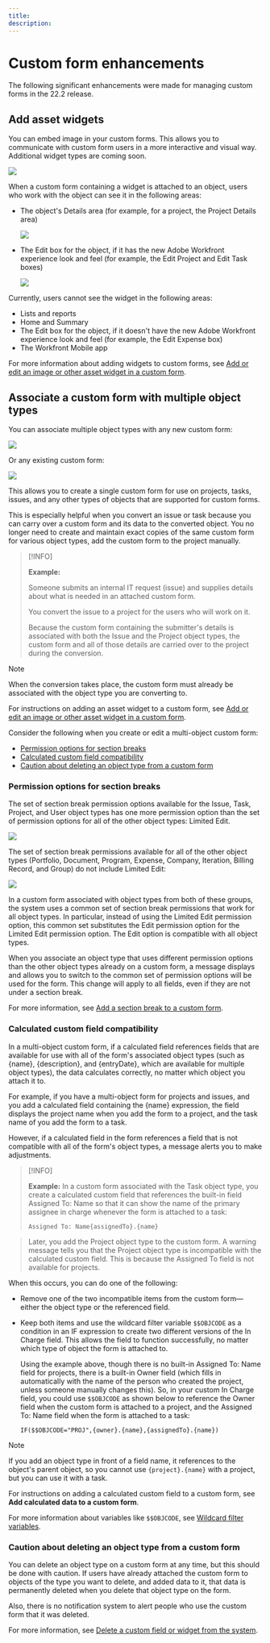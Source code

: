 ```yaml
---
title:
description:
---
```

# Custom form enhancements

The following significant enhancements were made for managing custom forms in the 22.2 release.

## Add asset widgets

You can embed image in your custom forms. This allows you to communicate with custom form users in a more interactive and visual way. Additional widget types are coming soon.

![](assets/image-in-custom-form.png)

When a custom form containing a widget is attached to an object, users who work with the object can see it in the following areas:

* The object's Details area (for example, for a project, the Project Details area)​

  ![](assets/see-image-details-page.png)

* The Edit box for the object, if it has the new Adobe Workfront experience look and feel (for example, the Edit Project and Edit Task boxes)​

  ![](assets/image-see-in-edit.png)

Currently, users cannot see the widget in the following areas:​

* Lists and reports
* Home and Summary
* The Edit box for the object, if it doesn't have the new Adobe Workfront experience look and feel (for example, the Edit Expense box)
* ​The Workfront Mobile app

For more information about adding widgets to custom forms, see [Add or edit an image or other asset widget in a custom form](../../help/quicksilver/administration-and-setup/customize-workfront/create-manage-custom-forms/add-widget-or-edit-its-properties-in-a-custom-form.md).

## Associate a custom form with multiple object types

You can associate multiple object types with any new custom form:

![](assets/new-custom-form-object-types.png)

Or any existing custom form:

![](assets/add-object-type-existing-form.png)

This allows you to create a single custom form for use on projects, tasks, issues, and any other types of objects that are supported for custom forms.

This is especially helpful when you convert an issue or task because you can carry over a custom form and its data to the converted object. You no longer need to create and maintain exact copies of the same custom form for various object types, add the custom form to the project manually.

>[!INFO]
>
>**Example:**
>
>Someone submits an internal IT request (issue) and supplies details about what is needed in an attached custom form.
>
>You convert the issue to a project for the users who will work on it.
>
>Because the custom form containing the submitter's details is associated with both the Issue and the Project object types, the custom form and all of those details are carried over to the project during the conversion.

>[!NOTE]
>
>When the conversion takes place, the custom form must already be associated with the object type you are converting to.

For instructions on adding an asset widget to a custom form, see [Add or edit an image or other asset widget in a custom form](../../help/quicksilver/administration-and-setup/customize-workfront/create-manage-custom-forms/add-widget-or-edit-its-properties-in-a-custom-form.md).

Consider the following when you create or edit a multi-object custom form:

* [Permission options for section breaks](#permission-options-for-section-breaks)
* [Calculated custom field compatibility](#calculated-custom-field-compatibility)
* [Caution about deleting an object type from a custom form](#caution-about-deleting-an-object-type-from-a-custom-form)

### Permission options for section breaks

The set of section break permission options available for the Issue, Task, Project, and User object types has one more permission option than the set of permission options for all of the other object types: Limited Edit.

![](assets/section-break-permissions-limited-edit.png)

The set of section break permissions available for all of the other object types (Portfolio, Document, Program, Expense, Company, Iteration, Billing Record, and Group) do not include Limited Edit:

![](assets/section-break-permissions-no-limited-edit.png)

In a custom form associated with object types from both of these groups, the system uses a common set of section break permissions that work for all object types. In particular, instead of using the Limited Edit permission option, this common set substitutes the Edit permission option for the Limited Edit permission option. The Edit option is compatible with all object types.

When you associate an object type that uses different permission options than the other object types already on a custom form, a message displays and allows you to switch to the common set of permission options will be used for the form. This change will apply to all fields, even if they are not under a section break.

For more information, see [Add a section break to a custom form](help/quicksilver/administration-and-setup/customize-workfront/create-manage-custom-forms/add-a-section-break-to-a-custom-form.md).

### Calculated custom field compatibility

In a multi-object custom form, if a calculated field references fields that are available for use with all of the form's associated object types (such as {name}, {description}, and {entryDate}, which are available for multiple object types), the data calculates correctly, no matter which object you attach it to.

For example, if you have a multi-object form for projects and issues, and you add a calculated field containing the {name} expression, the field displays the project name when you add the form to a project, and the task name of you add the form to a task.

However, if a calculated field in the form references a field that is not compatible with all of the form's object types, a message alerts you to make adjustments.

>[!INFO]
>
>**Example:** In a custom form associated with the Task object type, you create a calculated custom field that references the built-in field Assigned To: Name so that it can show the name of the primary assignee in charge whenever the form is attached to a task:
>
>```
>Assigned To: Name{assignedTo}.{name}
>```

>Later, you add the Project object type to the custom form. A warning message tells you that the Project object type is incompatible with the calculated custom field. This is because the Assigned To field is not available for projects.

When this occurs, you can do one of the following:

* Remove one of the two incompatible items from the custom form—either the object type or the referenced field.
* Keep both items and use the wildcard filter variable `$$OBJCODE` as a condition in an IF expression to create two different versions of the In Charge field. This allows the field to function successfully, no matter which type of object the form is attached to.

  Using the example above, though there is no built-in Assigned To: Name field for projects, there is a built-in Owner field (which fills in automatically with the name of the person who created the project, unless someone manually changes this). So, in your custom In Charge field, you could use `$$OBJCODE` as shown below to reference the Owner field when the custom form is attached to a project, and the Assigned To: Name field when the form is attached to a task:

  ```
  IF($$OBJCODE="PROJ",{owner}.{name},{assignedTo}.{name})
  ```

>[!NOTE]
>
>  If you add an object type in front of a field name, it references to the object's parent object, so you cannot use `{project}.{name}` with a project, but you can use it with a task.

For instructions on adding a calculated custom field to a custom form, see **Add calculated data to a custom form**.

For more information about variables like `$$OBJCODE`, see [Wildcard filter variables](../../help/quicksilver/reports-and-dashboards/reports/reporting-elements/understand-wildcard-filter-variables.md).

### Caution about deleting an object type from a custom form

You can delete an object type on a custom form at any time, but this should be done with caution. If users have already attached the custom form to objects of the type you want to delete, and added data to it, that data is permanently deleted when you delete that object type on the form.

Also, there is no notification system to alert people who use the custom form that it was deleted.

For more information, see [Delete a custom field or widget from the system](help/quicksilver/administration-and-setup/customize-workfront/create-manage-custom-forms/delete-a-custom-field.md).